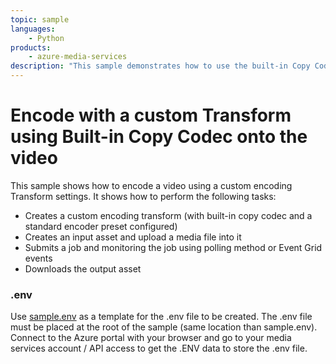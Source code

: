 ```yaml
---
topic: sample
languages:
    - Python
products:
    - azure-media-services
description: "This sample demonstrates how to use the built-in Copy Codec preset that can take a source video file that is already encoded using H264 and AAC audio, and copy it into MP4 tracks that are ready to be streamed by the AMS service. In addition, this preset generates a fast proxy MP4 from the source video."
---
```


# Encode with a custom Transform using Built-in Copy Codec onto the video

This sample shows how to encode a video using a custom encoding Transform settings. It shows how to perform the following tasks:

* Creates a custom encoding transform (with built-in copy codec and a standard encoder preset configured)
* Creates an input asset and upload a media file into it
* Submits a job and monitoring the job using polling method or Event Grid events
* Downloads the output asset

### .env

Use [sample.env](../../sample.env) as a template for the .env file to be created. The .env file must be placed at the root of the sample (same location than sample.env).
Connect to the Azure portal with your browser and go to your media services account / API access to get the .ENV data to store the .env file.